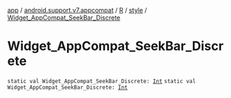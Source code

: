 [app](../../../index.md) / [android.support.v7.appcompat](../../index.md) / [R](../index.md) / [style](index.md) / [Widget_AppCompat_SeekBar_Discrete](.)

# Widget_AppCompat_SeekBar_Discrete

`static val Widget_AppCompat_SeekBar_Discrete: `[`Int`](https://kotlinlang.org/api/latest/jvm/stdlib/kotlin/-int/index.html)
`static val Widget_AppCompat_SeekBar_Discrete: `[`Int`](https://kotlinlang.org/api/latest/jvm/stdlib/kotlin/-int/index.html)